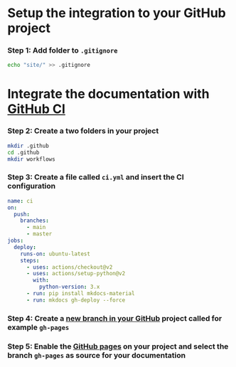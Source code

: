 # Setup the integration to your GitHub project

### Step 1: Add folder to `.gitignore`

```sh
echo "site/" >> .gitignore
```

# Integrate the documentation with [GitHub CI](https://docs.github.com/en/actions/guides/about-continuous-integration)

### Step 2: Create a two folders in your project

```sh
mkdir .github
cd .github
mkdir workflows
```

### Step 3: Create a file called `ci.yml` and insert the CI configuration

```yml
name: ci
on:
  push:
    branches:
      - main
      - master
jobs:
  deploy:
    runs-on: ubuntu-latest
    steps:
      - uses: actions/checkout@v2
      - uses: actions/setup-python@v2
        with:
          python-version: 3.x
      - run: pip install mkdocs-material
      - run: mkdocs gh-deploy --force
```

### Step 4: Create a [new branch in your GitHub](https://docs.github.com/en/github/collaborating-with-issues-and-pull-requests/creating-and-deleting-branches-within-your-repository) project called for example `gh-pages`

### Step 5: Enable the [GitHub pages](https://pages.github.com) on your project and select the branch `gh-pages` as source for your documentation
